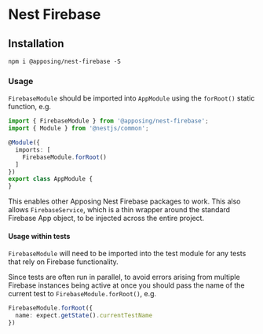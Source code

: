 # Nest Firebase

## Installation

`npm i @apposing/nest-firebase -S`

### Usage

`FirebaseModule` should be imported into `AppModule` using the `forRoot()` static function, e.g.

```typescript
import { FirebaseModule } from '@apposing/nest-firebase';
import { Module } from '@nestjs/common';

@Module({
  imports: [
    FirebaseModule.forRoot()
  ]
})
export class AppModule {
}
```

This enables other Apposing Nest Firebase packages to work. This also allows `FirebaseService`, which is a thin wrapper around the standard Firebase App object, to be injected across the entire project.

#### Usage within tests

`FirebaseModule` will need to be imported into the test module for any tests that rely on Firebase functionality.

Since tests are often run in parallel, to avoid errors arising from multiple Firebase instances being active at once you should pass the name of the current test to `FirebaseModule.forRoot()`, e.g.

```typescript
FirebaseModule.forRoot({
  name: expect.getState().currentTestName
})
```
